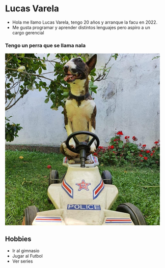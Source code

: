 # Lucas Varela

- Hola me llamo Lucas Varela, tengo 20 años y arranque la facu en 2022.
- Me gusta programar y aprender distintos lenguajes pero aspiro a un cargo gerencial

### Tengo un perra que se llama nala

![Nala](Nala.jpg "Nala")

## Hobbies
- Ir al gimnasio
- Jugar al Futbol
- Ver series
